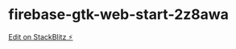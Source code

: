 # firebase-gtk-web-start-2z8awa

[Edit on StackBlitz ⚡️](https://stackblitz.com/edit/firebase-gtk-web-start-2z8awa)